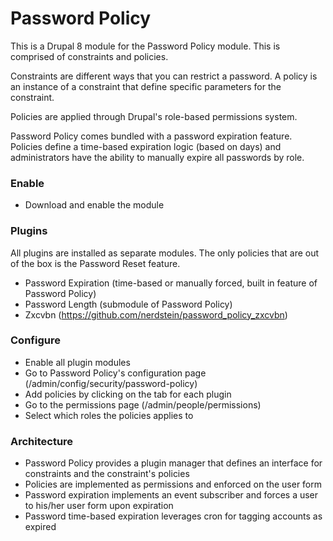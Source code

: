 Password Policy
===============

This is a Drupal 8 module for the Password Policy module. This is 
comprised of constraints and policies.

Constraints are different ways that you can restrict a password. A 
policy is an instance of a constraint that define specific parameters 
for the constraint.

Policies are applied through Drupal's role-based permissions system.

Password Policy comes bundled with a password expiration feature. 
Policies define a time-based expiration logic (based on days) and 
administrators have the ability to manually expire all passwords by 
role.


### Enable

-  Download and enable the module


### Plugins

All plugins are installed as separate modules. The only policies that 
are out of the box is the Password Reset feature.

-  Password Expiration (time-based or manually forced, built in feature 
of Password Policy)
-  Password Length (submodule of Password Policy)
-  Zxcvbn (https://github.com/nerdstein/password_policy_zxcvbn)


### Configure

-  Enable all plugin modules
-  Go to Password Policy's configuration page 
(/admin/config/security/password-policy)
-  Add policies by clicking on the tab for each plugin
-  Go to the permissions page (/admin/people/permissions)
-  Select which roles the policies applies to


### Architecture

-  Password Policy provides a plugin manager that defines an interface 
for constraints and the constraint's policies
-  Policies are implemented as permissions and enforced on the user form
-  Password expiration implements an event subscriber and forces a user 
to his/her user form upon expiration
-  Password time-based expiration leverages cron for tagging accounts as
 expired
